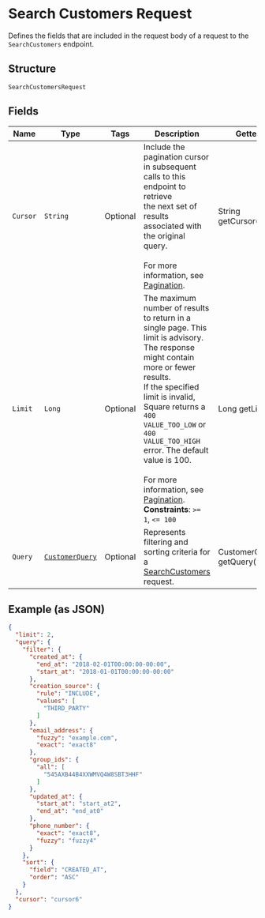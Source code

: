 
# Search Customers Request

Defines the fields that are included in the request body of a request to the
`SearchCustomers` endpoint.

## Structure

`SearchCustomersRequest`

## Fields

| Name | Type | Tags | Description | Getter |
|  --- | --- | --- | --- | --- |
| `Cursor` | `String` | Optional | Include the pagination cursor in subsequent calls to this endpoint to retrieve<br>the next set of results associated with the original query.<br><br>For more information, see [Pagination](https://developer.squareup.com/docs/build-basics/common-api-patterns/pagination). | String getCursor() |
| `Limit` | `Long` | Optional | The maximum number of results to return in a single page. This limit is advisory. The response might contain more or fewer results.<br>If the specified limit is invalid, Square returns a `400 VALUE_TOO_LOW` or `400 VALUE_TOO_HIGH` error. The default value is 100.<br><br>For more information, see [Pagination](https://developer.squareup.com/docs/build-basics/common-api-patterns/pagination).<br>**Constraints**: `>= 1`, `<= 100` | Long getLimit() |
| `Query` | [`CustomerQuery`](../../doc/models/customer-query.md) | Optional | Represents filtering and sorting criteria for a [SearchCustomers](../../doc/api/customers.md#search-customers) request. | CustomerQuery getQuery() |

## Example (as JSON)

```json
{
  "limit": 2,
  "query": {
    "filter": {
      "created_at": {
        "end_at": "2018-02-01T00:00:00-00:00",
        "start_at": "2018-01-01T00:00:00-00:00"
      },
      "creation_source": {
        "rule": "INCLUDE",
        "values": [
          "THIRD_PARTY"
        ]
      },
      "email_address": {
        "fuzzy": "example.com",
        "exact": "exact8"
      },
      "group_ids": {
        "all": [
          "545AXB44B4XXWMVQ4W8SBT3HHF"
        ]
      },
      "updated_at": {
        "start_at": "start_at2",
        "end_at": "end_at0"
      },
      "phone_number": {
        "exact": "exact8",
        "fuzzy": "fuzzy4"
      }
    },
    "sort": {
      "field": "CREATED_AT",
      "order": "ASC"
    }
  },
  "cursor": "cursor6"
}
```

